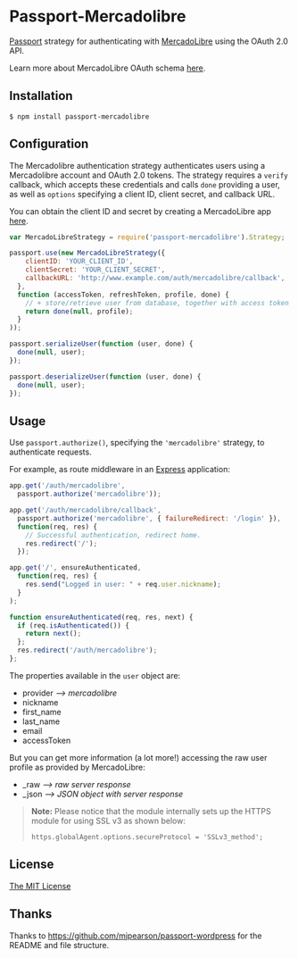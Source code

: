 # Passport-Mercadolibre

[Passport](https://github.com/jaredhanson/passport) strategy for authenticating with [MercadoLibre](http://www.mercadolibre.com) using the OAuth 2.0 API.

Learn more about MercadoLibre OAuth schema [here](http://developers.mercadolibre.com/server-side/).

## Installation

    $ npm install passport-mercadolibre

## Configuration

The Mercadolibre authentication strategy authenticates users using a Mercadolibre
account and OAuth 2.0 tokens.  The strategy requires a `verify` callback, which
accepts these credentials and calls `done` providing a user, as well as
`options` specifying a client ID, client secret, and callback URL.

You can obtain the client ID and secret by creating a MercadoLibre app [here](http://applications.mercadolibre.com.ar/list).

```javascript
var MercadoLibreStrategy = require('passport-mercadolibre').Strategy;

passport.use(new MercadoLibreStrategy({
    clientID: 'YOUR_CLIENT_ID',
    clientSecret: 'YOUR_CLIENT_SECRET',
    callbackURL: 'http://www.example.com/auth/mercadolibre/callback',
  },
  function (accessToken, refreshToken, profile, done) {
    // + store/retrieve user from database, together with access token and refresh token
    return done(null, profile); 
  }
));

passport.serializeUser(function (user, done) {
  done(null, user);
});

passport.deserializeUser(function (user, done) {
  done(null, user);
});
```

## Usage

Use `passport.authorize()`, specifying the `'mercadolibre'` strategy, to
authenticate requests.

For example, as route middleware in an [Express](http://expressjs.com/)
application:

```javascript
app.get('/auth/mercadolibre',
  passport.authorize('mercadolibre'));

app.get('/auth/mercadolibre/callback', 
  passport.authorize('mercadolibre', { failureRedirect: '/login' }),
  function(req, res) {
    // Successful authentication, redirect home.
    res.redirect('/');
  });

app.get('/', ensureAuthenticated, 
  function(req, res) {
    res.send("Logged in user: " + req.user.nickname);
  }
);

function ensureAuthenticated(req, res, next) {
  if (req.isAuthenticated()) { 
    return next(); 
  };
  res.redirect('/auth/mercadolibre');
};
```

The properties available in the `user` object are:
- provider _--> mercadolibre_ 
- nickname
- first_name
- last_name
- email
- accessToken

But you can get more information (a lot more!) accessing the raw user profile as provided by MercadoLibre:
- \_raw  _--> raw server response_
- \_json _--> JSON object with server response_


> **Note:** Please notice that the module internally sets up the HTTPS module for using SSL v3 as shown below:
>
> `https.globalAgent.options.secureProtocol = 'SSLv3_method';`

## License

[The MIT License](http://opensource.org/licenses/MIT)

## Thanks

Thanks to https://github.com/mjpearson/passport-wordpress for the README and file structure.
